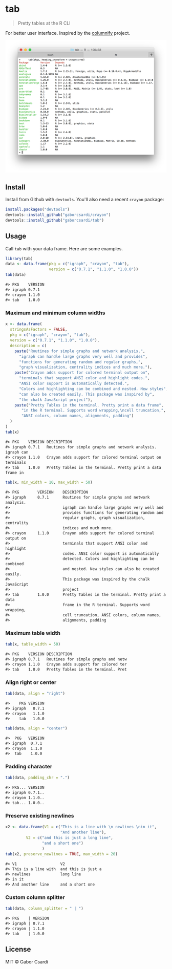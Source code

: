 


# tab

> Pretty tables at the R CLI

For better user interface. Inspired by the
[columnify](https://github.com/timoxley/columnify) project.

![Screenshot](screenshot.png)

## Install

Install from Github with `devtools`. You'll also need a recent `crayon` package:


```r
install.packages("devtools")
devtools::install_github("gaborcsardi/crayon")
devtools::install_github("gaborcsardi/tab")
```

## Usage

Call `tab` with your data frame. Here are some examples.


```r
library(tab)
data <- data.frame(pkg = c("igraph", "crayon", "tab"),
                   version = c("0.7.1", "1.1.0", "1.0.0"))
tab(data)
```

```
#> PKG    VERSION
#> igraph 0.7.1  
#> crayon 1.1.0  
#> tab    1.0.0
```

### Maximum and minimum column widths


```r
x <- data.frame(
  stringsAsFactors = FALSE,
  pkg = c("igraph", "crayon", "tab"),
  version = c("0.7.1", "1.1.0", "1.0.0"),
  description = c(
    paste("Routines for simple graphs and network analysis.",
      "igraph can handle large graphs very well and provides",
      "functions for generating random and regular graphs,",
      "graph visualization, centrality indices and much more."),
    paste("Crayon adds support for colored terminal output on",
      "terminals that support ANSI color and highlight codes.",
      "ANSI color support is automatically detected.",
      "Colors and highlighting can be combined and nested. New styles",
      "can also be created easily. This package was inspired by",
      "the chalk JavaScript project"),
    paste("Pretty Tables in the terminal. Pretty print a data frame",
       "in the R terminal. Supports word wrapping,\ncell truncation,",
       "ANSI colors, column names, alignments, padding")
  )
)
tab(x)
```

```
#> PKG    VERSION DESCRIPTION                                                 
#> igraph 0.7.1   Routines for simple graphs and network analysis. igraph can 
#> crayon 1.1.0   Crayon adds support for colored terminal output on terminals
#> tab    1.0.0   Pretty Tables in the terminal. Pretty print a data frame in
```

```r
tab(x, min_width = 10, max_width = 50)
```

```
#> PKG        VERSION    DESCRIPTION                                       
#> igraph     0.7.1      Routines for simple graphs and network analysis.  
#>                       igraph can handle large graphs very well and      
#>                       provides functions for generating random and      
#>                       regular graphs, graph visualization, centrality   
#>                       indices and much more.                            
#> crayon     1.1.0      Crayon adds support for colored terminal output on
#>                       terminals that support ANSI color and highlight   
#>                       codes. ANSI color support is automatically        
#>                       detected. Colors and highlighting can be combined 
#>                       and nested. New styles can also be created easily.
#>                       This package was inspired by the chalk JavaScript 
#>                       project                                           
#> tab        1.0.0      Pretty Tables in the terminal. Pretty print a data
#>                       frame in the R terminal. Supports word wrapping,  
#>                       cell truncation, ANSI colors, column names,       
#>                       alignments, padding
```

### Maximum table width


```r
tab(x, table_width = 50)
```

```
#> PKG    VERSION DESCRIPTION                        
#> igraph 0.7.1   Routines for simple graphs and netw
#> crayon 1.1.0   Crayon adds support for colored ter
#> tab    1.0.0   Pretty Tables in the terminal. Pret
```

### Align right or center


```r
tab(data, align = "right")
```

```
#>    PKG VERSION
#> igraph   0.7.1
#> crayon   1.1.0
#>    tab   1.0.0
```

```r
tab(data, align = "center")
```

```
#>  PKG   VERSION
#> igraph  0.7.1 
#> crayon  1.1.0 
#>  tab    1.0.0
```

### Padding character


```r
tab(data, padding_chr = ".")
```

```
#> PKG... VERSION
#> igraph 0.7.1..
#> crayon 1.1.0..
#> tab... 1.0.0..
```

### Preserve existing newlines


```r
x2 <- data.frame(V1 = c("This is a line with \n newlines \nin it",
                        "And another line"),
	 	 V2 = c("and this is just a long line",
 	 	        "and a short one")
                )
tab(x2, preserve_newlines = TRUE, max_width = 20)
```

```
#> V1                   V2                  
#> This is a line with  and this is just a  
#> newlines             long line           
#> in it                                    
#> And another line     and a short one
```

### Custom column splitter



```r
tab(data, column_splitter = " | ")
```

```
#> PKG    | VERSION
#> igraph | 0.7.1  
#> crayon | 1.1.0  
#> tab    | 1.0.0
```

## License

MIT © Gabor Csardi
